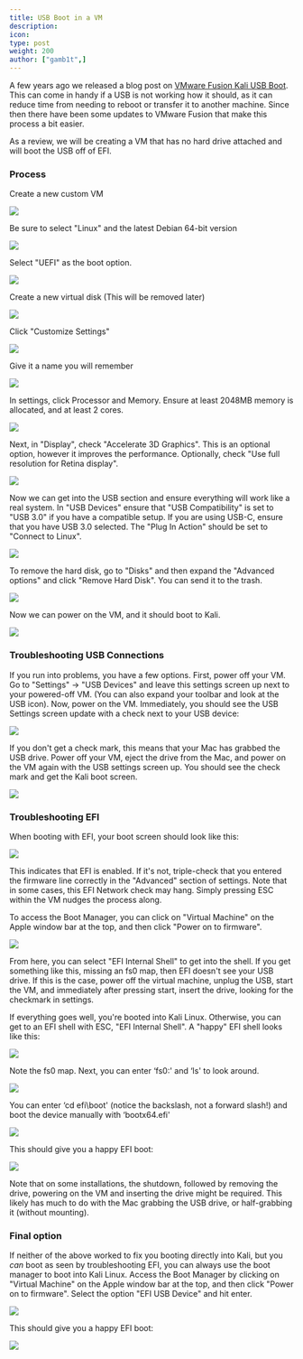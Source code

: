 ```yaml
---
title: USB Boot in a VM
description:
icon:
type: post
weight: 200
author: ["gamb1t",]
---
```


A few years ago we released a blog post on [VMware Fusion Kali USB Boot](/blog/vmware-fusion-kali-usb-boot/). This can come in handy if a USB is not working how it should, as it can reduce time from needing to reboot or transfer it to another machine. Since then there have been some updates to VMware Fusion that make this process a bit easier.

As a review, we will be creating a VM that has no hard drive attached and will boot the USB off of EFI.

### Process

Create a new custom VM

![](usb-boot-vm-1.png)

Be sure to select "Linux" and the latest Debian 64-bit version

![](usb-boot-vm-2.png)

Select "UEFI" as the boot option.

![](usb-boot-vm-3.png)

Create a new virtual disk (This will be removed later)

![](usb-boot-vm-4.png)

Click "Customize Settings"

![](usb-boot-vm-5.png)

Give it a name you will remember

![](usb-boot-vm-6.png)

In settings, click Processor and Memory. Ensure at least 2048MB memory is allocated, and at least 2 cores.

![](usb-boot-vm-7.png)

Next, in "Display", check "Accelerate 3D Graphics". This is an optional option, however it improves the performance. Optionally, check "Use full resolution for Retina display".

![](usb-boot-vm-8.png)

Now we can get into the USB section and ensure everything will work like a real system. In "USB Devices" ensure that "USB Compatibility" is set to "USB 3.0" if you have a compatible setup. If you are using USB-C, ensure that you have USB 3.0 selected. The "Plug In Action" should be set to "Connect to Linux".

![](usb-boot-vm-9.png)

To remove the hard disk, go to "Disks" and then expand the "Advanced options" and click "Remove Hard Disk". You can send it to the trash.

![](usb-boot-vm-10.png)

Now we can power on the VM, and it should boot to Kali.

![](usb-boot-vm-11.png)

### Troubleshooting USB Connections

If you run into problems, you have a few options. First, power off your VM. Go to "Settings" -> "USB Devices" and leave this settings screen up next to your powered-off VM. (You can also expand your toolbar and look at the USB icon). Now, power on the VM. Immediately, you should see the USB Settings screen update with a check next to your USB device:

![](usb-boot-vm-20.png)

If you don't get a check mark, this means that your Mac has grabbed the USB drive. Power off your VM, eject the drive from the Mac, and power on the VM again with the USB settings screen up. You should see the check mark and get the Kali boot screen.

![](usb-boot-vm-13.png)

### Troubleshooting EFI

When booting with EFI, your boot screen should look like this:

![](usb-boot-vm-14.png)

This indicates that EFI is enabled. If it's not, triple-check that you entered the firmware line correctly in the "Advanced" section of settings. Note that in some cases, this EFI Network check may hang. Simply pressing ESC within the VM nudges the process along.

To access the Boot Manager, you can click on "Virtual Machine" on the Apple window bar at the top, and then click "Power on to firmware".

![](usb-boot-vm-15.png)

From here, you can select "EFI Internal Shell" to get into the shell. If you get something like this, missing an fs0 map, then EFI doesn't see your USB drive. If this is the case, power off the virtual machine, unplug the USB, start the VM, and immediately after pressing start, insert the drive, looking for the checkmark in settings.

If everything goes well, you're booted into Kali Linux. Otherwise, you can get to an EFI shell with ESC, "EFI Internal Shell". A "happy" EFI shell looks like this:

![](usb-boot-vm-16.png)

Note the fs0 map. Next, you can enter ‘fs0:' and ‘ls' to look around.

![](usb-boot-vm-17.png)

You can enter ‘cd efi\boot' (notice the backslash, not a forward slash!) and boot the device manually with ‘bootx64.efi'

![](usb-boot-vm-18.png)

This should give you a happy EFI boot:

![](usb-boot-vm-11.png)

Note that on some installations, the shutdown, followed by removing the drive, powering on the VM and inserting the drive might be required. This likely has much to do with the Mac grabbing the USB drive, or half-grabbing it (without mounting).

### Final option

If neither of the above worked to fix you booting directly into Kali, but you _can_ boot as seen by troubleshooting EFI, you can always use the boot manager to boot into Kali Linux. Access the Boot Manager by clicking on "Virtual Machine" on the Apple window bar at the top, and then click "Power on to firmware". Select the option "EFI USB Device" and hit enter.

![](usb-boot-vm-19.png)

This should give you a happy EFI boot:

![](usb-boot-vm-11.png)
